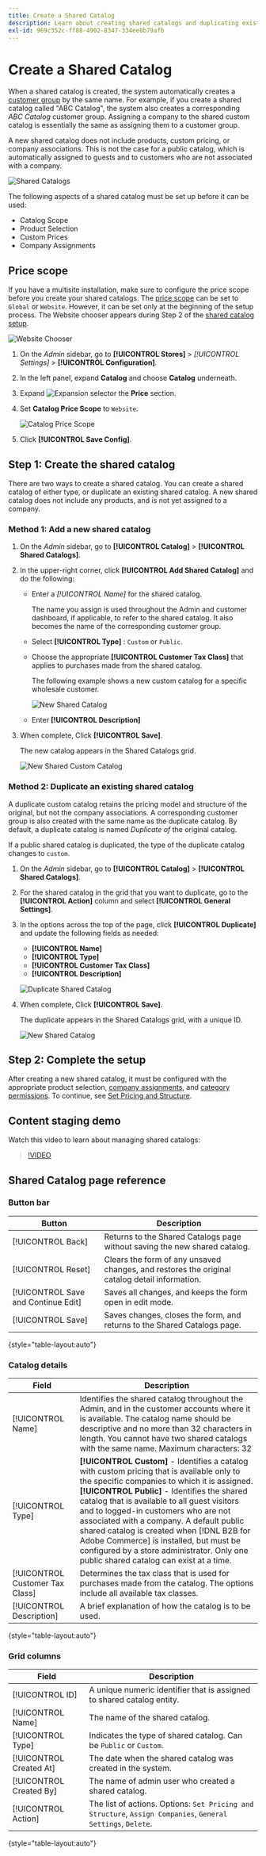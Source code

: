 ```yaml
---
title: Create a Shared Catalog
description: Learn about creating shared catalogs and duplicating existing shared catalogs.
exl-id: 969c352c-ff88-4902-8347-334ee8b79afb
---
```

# Create a Shared Catalog

When a shared catalog is created, the system automatically creates a [customer group](account-company-customer-group.md) by the same name. For example, if you create a shared catalog called "ABC Catalog", the system also creates a corresponding _ABC Catalog_ customer group. Assigning a company to the shared custom catalog is essentially the same as assigning them to a customer group.

A new shared catalog does not include products, custom pricing, or company associations. This is not the case for a public catalog, which is automatically assigned to guests and to customers who are not associated with a company.

![Shared Catalogs](./assets/shared-catalogs-grid.png)<!-- zoom -->

The following aspects of a shared catalog must be set up before it can be used:

- Catalog Scope
- Product Selection
- Custom Prices
- Company Assignments

## Price scope

If you have a multisite installation, make sure to configure the price scope before you create your shared catalogs. The [price scope](https://docs.magento.com/user-guide/catalog/catalog-price-scope.html) can be set to `Global` or `Website`. However, it can be set only at the beginning of the setup process. The Website chooser appears during Step 2 of the [shared catalog setup](catalog-shared-pricing-structure.md).

![Website Chooser](./assets/shared-catalog-scope-pricing.png)<!-- zoom -->

1. On the _Admin_ sidebar, go to **[!UICONTROL Stores]** > _[!UICONTROL Settings]_ > **[!UICONTROL Configuration]**.

1. In the left panel, expand **Catalog** and choose **Catalog** underneath.

1. Expand ![Expansion selector](../assets/icon-display-expand.png) the **Price** section.

1. Set **Catalog Price Scope** to `Website`.

   ![Catalog Price Scope](./assets/catalog-price-scope-website.png)<!-- zoom -->

1. Click **[!UICONTROL Save Config]**.

## Step 1: Create the shared catalog

There are two ways to create a shared catalog. You can create a shared catalog of either type, or duplicate an existing shared catalog. A new shared catalog does not include any products, and is not yet assigned to a company.

### Method 1: Add a new shared catalog

1. On the _Admin_ sidebar, go to **[!UICONTROL Catalog]** > **[!UICONTROL Shared Catalogs]**.

1. In the upper-right corner, click **[!UICONTROL Add Shared Catalog]** and do the following:

   - Enter a **[!UICONTROL Name*]* for the shared catalog.

      The name you assign is used throughout the Admin and customer dashboard, if applicable, to refer to the shared catalog. It also becomes the name of the corresponding customer group.

   - Select **[!UICONTROL Type]** : `Custom` or `Public`.

   - Choose the appropriate **[!UICONTROL Customer Tax Class]** that applies to purchases made from the shared catalog.

      The following example shows a new custom catalog for a specific wholesale customer.

      ![New Shared Catalog](./assets/shared-catalog-new.png)<!-- zoom -->

   - Enter **[!UICONTROL Description]**

1. When complete, Click **[!UICONTROL Save]**.

   The new catalog appears in the Shared Catalogs grid.

   ![New Shared Custom Catalog](./assets/shared-catalog-grid-new.png)<!-- zoom -->

### Method 2: Duplicate an existing shared catalog

A duplicate custom catalog retains the pricing model and structure of the original, but not the company associations. A corresponding customer group is also created with the same name as the duplicate catalog. By default, a duplicate catalog is named _Duplicate of_ the original catalog.

If a public shared catalog is duplicated, the type of the duplicate catalog changes to `custom`.

1. On the _Admin_ sidebar, go to **[!UICONTROL Catalog]** > **[!UICONTROL Shared Catalogs]**.

1. For the shared catalog in the grid that you want to duplicate, go to the **[!UICONTROL Action]** column and select **[!UICONTROL General Settings]**.

1. In the options across the top of the page, click **[!UICONTROL Duplicate]** and update the following fields as needed:

   - **[!UICONTROL Name]**
   - **[!UICONTROL Type]**
   - **[!UICONTROL Customer Tax Class]**
   - **[!UICONTROL Description]**

   ![Duplicate Shared Catalog](./assets/shared-catalog-duplicate.png)<!-- zoom -->

1. When complete, Click **[!UICONTROL Save]**.

   The duplicate appears in the Shared Catalogs grid, with a unique ID.

   ![New Shared Catalog](./assets/shared-catalog-grid-duplicate.png)<!-- zoom -->

## Step 2: Complete the setup

After creating a new shared catalog, it must be configured with the appropriate product selection, [company assignments](catalog-shared-assign-companies.md), and [category permissions](https://docs.magento.com/user-guide/catalog/category-permissions.html). To continue, see [Set Pricing and Structure](catalog-shared-pricing-structure.md).

## Content staging demo

Watch this video to learn about managing shared catalogs:

>[!VIDEO](https://video.tv.adobe.com/v/344446?quality=12)

## Shared Catalog page reference

### Button bar

|Button|Description|
|--- |--- |
| [!UICONTROL Back] |Returns to the Shared Catalogs page without saving the new shared catalog.|
| [!UICONTROL Reset] |Clears the form of any unsaved changes, and restores the original catalog detail information.|
| [!UICONTROL Save and Continue Edit] |Saves all changes, and keeps the form open in edit mode.|
| [!UICONTROL Save] |Saves changes, closes the form, and returns to the Shared Catalogs page.|

{style="table-layout:auto"}

### Catalog details

|Field|Description|
|--- |--- |
|[!UICONTROL Name]|Identifies the shared catalog throughout the Admin, and in the customer accounts where it is available. The catalog name should be descriptive and no more than 32 characters in length. You cannot have two shared catalogs with the same name. Maximum characters: 32|
|[!UICONTROL Type]|**[!UICONTROL Custom]** - Identifies a catalog with custom pricing that is available only to the specific companies to which it is assigned.<br/>**[!UICONTROL Public]** - Identifies the shared catalog that is available to all guest visitors and to logged-in customers who are not associated with a company. A default public shared catalog is created when [!DNL B2B for Adobe Commerce] is installed, but must be configured by a store administrator. Only one public shared catalog can exist at a time.|
|[!UICONTROL Customer Tax Class]|Determines the tax class that is used for purchases made from the catalog. The options include all available tax classes.|
|[!UICONTROL Description]|A brief explanation of how the catalog is to be used.|

{style="table-layout:auto"}

### Grid columns

|Field|Description|
|--- |--- |
|[!UICONTROL ID]|A unique numeric identifier that is assigned to shared catalog entity.|
|[!UICONTROL Name]|The name of the shared catalog.|
|[!UICONTROL Type]|Indicates the type of shared catalog. Can be `Public` or `Custom`.|
|[!UICONTROL Created At]|The date when the shared catalog was created in the system.|
|[!UICONTROL Created By]|The name of admin user who created a shared catalog.|
|[!UICONTROL Action]|The list of actions. Options: `Set Pricing and Structure`, `Assign Companies`, `General Settings`, `Delete`.|

{style="table-layout:auto"}
